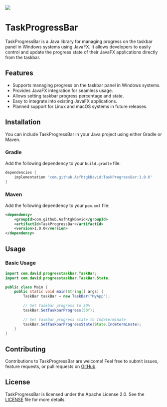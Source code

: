 [![](https://jitpack.io/v/AsfhtgkDavid/TaskProgressBar.svg)](https://jitpack.io/#AsfhtgkDavid/TaskProgressBar)

# TaskProgressBar

TaskProgressBar is a Java library for managing progress on the taskbar panel in Windows systems using JavaFX. It allows developers to easily control and update the progress state of their JavaFX applications directly from the taskbar.

## Features

- Supports managing progress on the taskbar panel in Windows systems.
- Provides JavaFX integration for seamless usage.
- Allows setting taskbar progress percentage and state.
- Easy to integrate into existing JavaFX applications.
- Planned support for Linux and macOS systems in future releases.

## Installation

You can include TaskProgressBar in your Java project using either Gradle or Maven. 

### Gradle

Add the following dependency to your `build.gradle` file:

```groovy
dependencies {
    implementation 'com.github.AsfhtgkDavid:TaskProgressBar:1.0.0'
}
```

### Maven

Add the following dependency to your `pom.xml` file:

```xml
<dependency>
    <groupId>com.github.AsfhtgkDavid</groupId>
    <artifactId>TaskProgressBar</artifactId>
    <version>1.0.0</version>
</dependency>
```

## Usage

### Basic Usage

```java
import com.david.progresstaskbar.TaskBar;
import com.david.progresstaskbar.TaskBar.State;

public class Main {
    public static void main(String[] args) {
        TaskBar taskBar = new TaskBar("MyApp");
        
        // Set taskbar progress to 50%
        taskBar.SetTaskbarProgress(50f);
        
        // Set taskbar progress state to Indeterminate
        taskBar.SetTaskbarProgressState(State.Indeterminate);
    }
}
```

## Contributing

Contributions to TaskProgressBar are welcome! Feel free to submit issues, feature requests, or pull requests on [GitHub](https://github.com/AsfhtgkDavid/TaskProgressBar/).

## License

TaskProgressBar is licensed under the Apache License 2.0. See the [LICENSE](LICENSE) file for more details.
